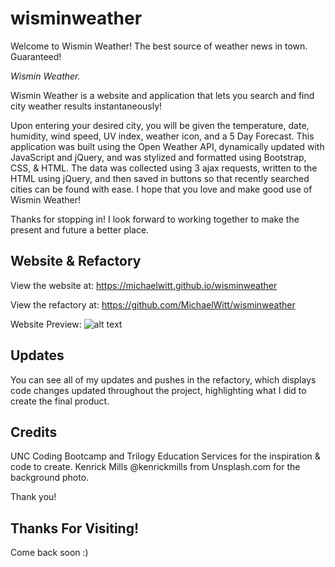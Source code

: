# wisminweather
Welcome to Wismin Weather! The best source of weather news in town. Guaranteed! 

_Wismin Weather._


Wismin Weather is a website and application that lets you search and find city weather results instantaneously! 

Upon entering your desired city, you will be given the temperature, date, humidity, wind speed, UV index, weather icon, and a 5 Day Forecast. This application was built using the Open Weather API, dynamically updated with JavaScript and jQuery, and was stylized and formatted using Bootstrap, CSS, & HTML. The data was collected using 3 ajax requests, written to the HTML using jQuery, and then saved in buttons so that recently searched cities can be found with ease. I hope that you love and make good use of Wismin Weather! 

Thanks for stopping in! I look forward to working together to make the present and future a better place. 

## Website & Refactory

View the website at: https://michaelwitt.github.io/wisminweather

View the refactory at: https://github.com/MichaelWitt/wisminweather

Website Preview: ![alt text](https://michaelwitt.github.io/wisminweather/develop/wismin-weather-website.png)

## Updates

You can see all of my updates and pushes in the refactory, which displays code changes updated throughout the project, highlighting what I did to create the final product.

## Credits

UNC Coding Bootcamp and Trilogy Education Services for the inspiration & code to create.
Kenrick Mills @kenrickmills from Unsplash.com for the background photo. 

Thank you! 

## Thanks For Visiting!

Come back soon :)